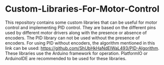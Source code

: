 # Custom-Libraries-For-Motor-Control

This repository contains some custom libraries that can be useful for motor control and implementing PID control. They are based on the different pins used by different motor drivers along with the presence or absence of encoders. The PID library can not be used without the presence of encoders. For using PID without encoders, the algorithm mentioned in this link can be used: https://github.com/ShUbHkHaNdElWaL493/PID-Algorithm. These libraries use the Arduino framework for operation. PlatformIO or ArduinoIDE are recommended to be used for these libraries.
